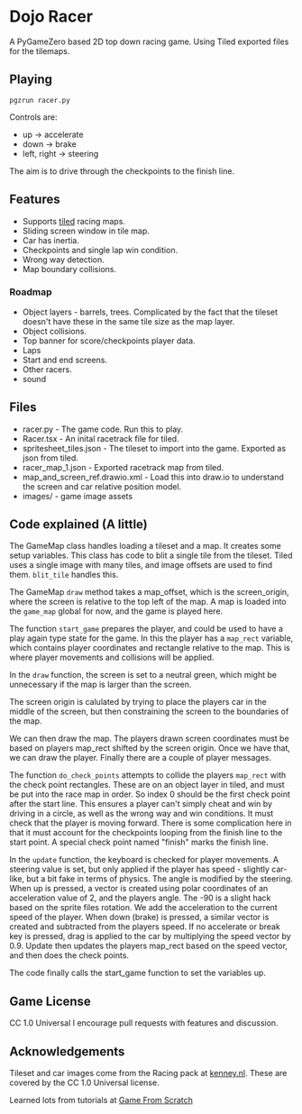 # Dojo Racer

A PyGameZero based 2D top down racing game. Using Tiled exported files for the tilemaps.

## Playing

    pgzrun racer.py

Controls are:

* up -> accelerate
* down -> brake
* left, right -> steering

The aim is to drive through the checkpoints to the finish line.

## Features

* Supports [tiled](https://www.mapeditor.org) racing maps.
* Sliding screen window in tile map.
* Car has inertia.
* Checkpoints and single lap win condition.
* Wrong way detection.
* Map boundary collisions.

### Roadmap

* Object layers - barrels, trees. Complicated by the fact that the tileset doesn't have these in the same tile size as the map layer.
* Object collisions.
* Top banner for score/checkpoints player data.
* Laps
* Start and end screens.
* Other racers.
* sound

## Files

* racer.py - The game code. Run this to play.
* Racer.tsx - An inital racetrack file for tiled.
* spritesheet_tiles.json - The tileset to import into the game. Exported as json from tiled.
* racer_map_1.json - Exported racetrack map from tiled.
* map_and_screen_ref.drawio.xml - Load this into draw.io to understand the screen and car relative position model.
* images/ - game image assets

## Code explained (A little)

The GameMap class handles loading a tileset and a map. It creates some setup variables.
This class has code to blit a single tile from the tileset. Tiled uses a single image with many tiles, and
image offsets are used to find them. `blit_tile` handles this.

The GameMap `draw` method takes a map_offset, which is the screen_origin, where 
the screen is relative to the top left of the map. A map is loaded into the `game_map` global for now, and the game is played here.

The function `start_game` prepares the player, and could be used to have a play again type state for the game. In this the player has a `map_rect` variable, which contains player coordinates and rectangle relative to the map. This is where player movements and collisions will be applied.

In the `draw` function, the screen is set to a neutral green, which might be unnecessary if the map is larger than the screen.

The screen origin is calulated by trying to place the players car in the middle of the screen, but then constraining the screen to the boundaries of the map.

We can then draw the map. The players drawn screen coordinates must be based on players map_rect shifted by the screen origin. Once we have that, we can draw the player. Finally there are a couple of player messages.

The function `do_check_points` attempts to collide the players `map_rect` with the check point rectangles. These are on an object layer in tiled, and must be put into the race map in order. So index 0 should be the first check point after the start line. This ensures a player can't simply cheat and win by driving in a circle, as well as the wrong way and win conditions. It must check that the player is moving forward.
There is some complication here in that it must account for the checkpoints looping from the finish line to the start point. 
A special check point named "finish" marks the finish line.

In the `update` function, the keyboard is checked for player movements. A steering value is set, but only applied if the player has speed - slightly car-like, but a bit fake in terms of physics. The angle is modified by the steering.
When up is pressed, a vector is created using polar coordinates of an acceleration value of 2, and the players angle. The -90 is a slight hack based on the sprite files rotation. We add the acceleration to the current speed of the player. When down (brake) is pressed, a similar vector is created and subtracted from the players speed.
If no accelerate or break key is pressed, drag is applied to the car by multiplying the speed vector by 0.9.
Update then updates the players map_rect based on the speed vector, and then does the check points.

The code finally calls the start_game function to set the variables up.

## Game License

CC 1.0 Universal
I encourage pull requests with features and discussion.

## Acknowledgements

Tileset and car images come from the Racing pack at [kenney.nl](https://kenney.nl/assets/racing-pack). These are covered
by the CC 1.0 Universal license.

Learned lots from tutorials at [Game From Scratch](https://www.gamefromscratch.com/post/2015/10/14/Tiled-Map-Editor-Tutorial-Series.aspx)
